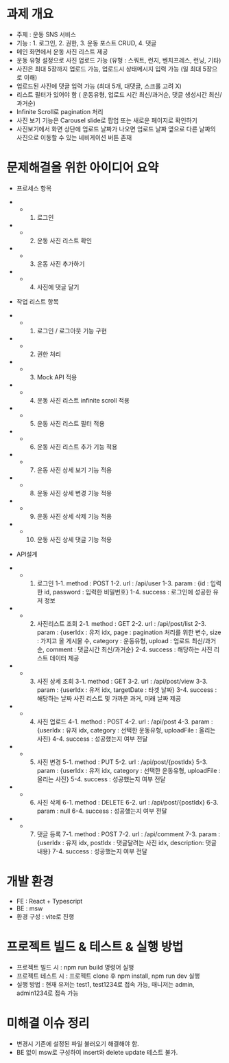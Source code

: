 # 과제 개요
- 주제 : 운동 SNS 서비스
- 기능 : 1. 로그인, 2. 권한, 3. 운동 포스트 CRUD, 4. 댓글
- 메인 화면에서 운동 사진 리스트 제공
- 운동 유형 설정으로 사진 업로드 가능 (유형 : 스쿼트, 런지, 벤치프레스, 런닝, 기타)
- 사진은 최대 5장까지 업로드 가능, 업로드시 상태메시지 입력 가능 (일 최대 5장으로 이해)
- 업로드된 사진에 댓글 입력 가능 (최대 5개, 대댓글, 스크롤 고려 X)
- 리스트 필터가 있어야 함 ( 운동유형, 업로드 시간 최신/과거순, 댓글 생성시간 최신/과거순)
- Infinite Scroll로 pagination 처리
- 사진 보기 기능은 Carousel slide로 팝업 또는 새로운 페이지로 확인하기
- 사진보기에서 화면 상단에 업로드 날짜가 나오면 업로드 날짜 옆으로 다른 날짜의 사진으로 이동할 수 있는 네비게이션 버튼 존재

# 문제해결을 위한 아이디어 요약
- 프로세스 항목
- - 1. 로그인
- - 2. 운동 사진 리스트 확인
- - 3. 운동 사진 추가하기
- - 4. 사진에 댓글 달기

- 작업 리스트 항목
- - 1. 로그인 / 로그아웃 기능 구현
- - 2. 권한 처리
- - 3. Mock API 적용
- - 4. 운동 사진 리스트 infinite scroll 적용
- - 5. 운동 사진 리스트 필터 적용
- - 6. 운동 사진 리스트 추가 기능 적용
- - 7. 운동 사진 상세 보기 기능 적용
- - 8. 운동 사진 상세 변경 기능 적용
- - 9. 운동 사진 상세 삭제 기능 적용
- - 10. 운동 사진 상세 댓글 기능 적용

- API설계
- - 1. 로그인
      1-1. method : POST
      1-2. url : /api/user
      1-3. param : {id : 입력한 id, password : 입력한 비밀번호}
      1-4. success : 로그인에 성공한 유저 정보
- - 2. 사진리스트 조회
      2-1. method : GET
      2-2. url : /api/post/list
      2-3. param : {userIdx : 유저 idx, page : pagination 처리를 위한 변수, size : 가지고 올 게시물 수, category : 운동유형, upload : 업로드 최신/과거순, comment : 댓글시간 최신/과거순}
      2-4. success : 해당하는 사진 리스트 데이터 제공
- - 3. 사진 상세 조회
      3-1. method : GET
      3-2. url : /api/post/view
      3-3. param : {userIdx : 유저 idx, targetDate : 타겟 날짜}
      3-4. success : 해당하는 날짜 사진 리스트 및 가까운 과거, 미래 날짜 제공
- - 4. 사진 업로드
      4-1. method : POST
      4-2. url : /api/post
      4-3. param : {userIdx : 유저 idx, category : 선택한 운동유형, uploadFile : 올리는 사진}
      4-4. success : 성공했는지 여부 전달
- - 5. 사진 변경
      5-1. method : PUT
      5-2. url : /api/post/{postIdx}
      5-3. param : {userIdx : 유저 idx, category : 선택한 운동유형, uploadFile : 올리는 사진}
      5-4. success : 성공했는지 여부 전달
- - 6. 사진 삭제
      6-1. method : DELETE
      6-2. url : /api/post/{postIdx}
      6-3. param : null
      6-4. success : 성공했는지 여부 전달
- - 7. 댓글 등록
      7-1. method : POST
      7-2. url : /api/comment
      7-3. param : {userIdx : 유저 idx, postIdx : 댓글달려는 사진 idx, description: 댓글 내용}
      7-4. success : 성공했는지 여부 전달

# 개발 환경
- FE : React + Typescript
- BE : msw
- 환경 구성 : vite로 진행

# 프로젝트 빌드 & 테스트 & 실행 방법
- 프로젝트 빌드 시 : npm run build 명령어 실행
- 프로젝트 테스트 시 : 프로젝트 clone 후 npm install, npm run dev 실행
- 실행 방법 : 현재 유저는 test1, test1234로 접속 가능, 매니저는 admin, admin1234로 접속 가능

# 미해결 이슈 정리
- 변경시 기존에 설정된 파일 불러오기 해결해야 함.
- BE 없이 msw로 구성하여 insert와 delete update 테스트 불가.
